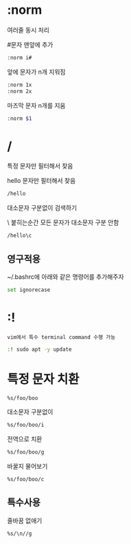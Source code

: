 # :norm

여러줄 동시 처리

#문자 맨앞에 추가
```bash
:norm i#
```

앞에 문자가 n개 지워짐
```bash
:norm 1x
:norm 2x 
```

마즈막 문자 n개를 지움

```bash
:norm $1
```

# /

특정 문자만 필터해서 찾음

hello 문자만 필터해서 찾음
```bash
/hello
```

대소문자 구분없이 검색하기

\ 붙히는순간 모든 문자가 대소문자 구분 안함

``` bash
/hello\c
```

## 영구적용

~/.bashrc에 아래와 같은 명령어를 추가해주자

``` bash
set ignorecase
```

# :!

    vim에서 특수 terminal command 수행 가능

```bash
:! sudo apt -y update 
```


# 특정 문자 치환

``` bash
%s/foo/boo
```

대소문자 구분없이
``` bash
%s/foo/boo/i
```

전역으로 치환
``` bash
%s/foo/boo/g
```

바꿀지 물어보기
``` bash
%s/foo/boo/c
```


## 특수사용
줄바꿈 없애기
``` bash
%s/\n//g
```

